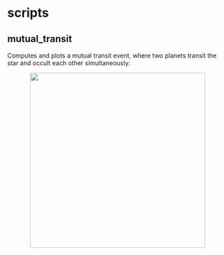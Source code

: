 # scripts

## mutual_transit

Computes and plots a mutual transit event, where two planets
transit the star and occult each other simultaneously:

<p align='center'><img src="../img/mutual.gif" width="400"/></p>
